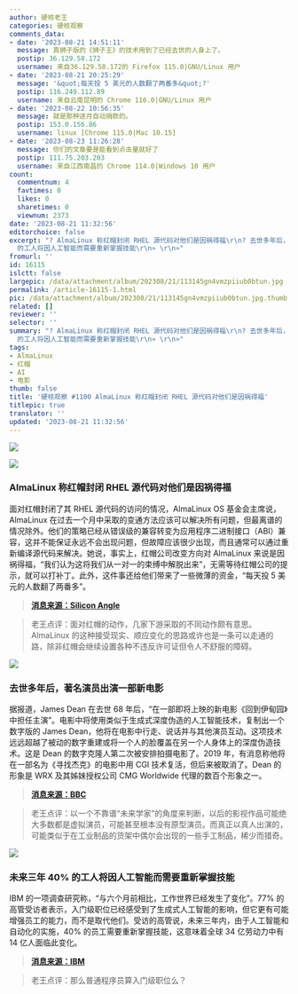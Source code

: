 ```yaml
---
author: 硬核老王
categories: 硬核观察
comments_data:
- date: '2023-08-21 14:51:11'
  message: 真狮子版的《狮子王》的技术用到了已经去世的人身上了。
  postip: 36.129.58.172
  username: 来自36.129.58.172的 Firefox 115.0|GNU/Linux 用户
- date: '2023-08-21 20:25:29'
  message: '&quot;每天投 5 美元的人数翻了两番多&quot;?'
  postip: 116.249.112.89
  username: 来自云南昆明的 Chrome 116.0|GNU/Linux 用户
- date: '2023-08-22 10:56:35'
  message: 就是那种逐月自动捐款的。
  postip: 153.0.156.86
  username: linux [Chrome 115.0|Mac 10.15]
- date: '2023-08-23 11:26:28'
  message: 你们的文章要是能看到点击量就好了
  postip: 111.75.203.203
  username: 来自江西南昌的 Chrome 114.0|Windows 10 用户
count:
  commentnum: 4
  favtimes: 0
  likes: 0
  sharetimes: 0
  viewnum: 2373
date: '2023-08-21 11:32:56'
editorchoice: false
excerpt: "? AlmaLinux 称红帽封闭 RHEL 源代码对他们是因祸得福\r\n? 去世多年后，著名演员出演一部新电影\r\n? 未来三年 40%
  的工人将因人工智能而需要重新掌握技能\r\n» \r\n»"
fromurl: ''
id: 16115
islctt: false
largepic: /data/attachment/album/202308/21/113145gn4vmzpiiub0btun.jpg
permalink: /article-16115-1.html
pic: /data/attachment/album/202308/21/113145gn4vmzpiiub0btun.jpg.thumb.jpg
related: []
reviewer: ''
selector: ''
summary: "? AlmaLinux 称红帽封闭 RHEL 源代码对他们是因祸得福\r\n? 去世多年后，著名演员出演一部新电影\r\n? 未来三年 40%
  的工人将因人工智能而需要重新掌握技能\r\n» \r\n»"
tags:
- AlmaLinux
- 红帽
- AI
- 电影
thumb: false
title: '硬核观察 #1100 AlmaLinux 称红帽封闭 RHEL 源代码对他们是因祸得福'
titlepic: true
translator: ''
updated: '2023-08-21 11:32:56'
---
```


![](/data/attachment/album/202308/21/113145gn4vmzpiiub0btun.jpg)


![](/data/attachment/album/202308/21/113155b5nkjp3jsrpzvn2n.jpg)


### AlmaLinux 称红帽封闭 RHEL 源代码对他们是因祸得福


面对红帽封闭了其 RHEL 源代码的访问的情况，AlmaLinux OS 基金会主席说，AlmaLinux 在过去一个月中采取的变通方法应该可以解决所有问题，但最离谱的情况除外。他们的策略已经从错误级的兼容转变为应用程序二进制接口（ABI）兼容，这并不能保证永远不会出现问题，但故障应该很少出现，而且通常可以通过重新编译源代码来解决。她说，事实上，红帽公司改变方向对 AlmaLinux 来说是因祸得福，“我们认为这将我们从一对一的束缚中解脱出来”，无需等待红帽公司的提示，就可以打补丁。此外，这件事还给他们带来了一些微薄的资金，“每天投 5 美元的人数翻了两番多”。



> 
> **[消息来源：Silicon Angle](https://siliconangle.com/2023/08/18/almalinux-leader-says-red-hat-code-crackdown-isnt-threat/)**
> 
> 
> 



> 
> 老王点评：面对红帽的动作，几家下游采取的不同动作颇有意思。AlmaLinux 的这种接受现实、顺应变化的思路或许也是一条可以走通的路，除非红帽会继续设置各种不违反许可证但令人不舒服的障碍。
> 
> 
> 


![](/data/attachment/album/202308/21/113207r4ls32glox4oruug.jpg)


### 去世多年后，著名演员出演一部新电影


据报道，James Dean 在去世 68 年后，“在一部即将上映的新电影《回到伊甸园》中担任主演”。电影中将使用类似于生成式深度伪造的人工智能技术，复制出一个数字版的 James Dean，他将在电影中行走、说话并与其他演员互动。这项技术远远超越了被动的数字重建或将一个人的脸覆盖在另一个人身体上的深度伪造技术。这是 Dean 的数字克隆人第二次被安排拍摄电影了。2019 年，有消息称他将在一部名为《寻找杰克》的电影中用 CGI 技术复活，但后来被取消了。Dean 的形象是 WRX 及其姊妹授权公司 CMG Worldwide 代理的数百个形象之一。



> 
> **[消息来源：BBC](https://www.bbc.com/future/article/20230718-how-ai-is-bringing-film-stars-back-from-the-dead)**
> 
> 
> 



> 
> 老王点评：以一个不靠谱“未来学家”的角度来判断，以后的影视作品可能绝大多数都是虚拟演员，可能甚至根本没有原型演员。而真正以真人出演的，可能类似于在工业制品的货架中偶尔会出现的一些手工制品，稀少而猎奇。
> 
> 
> 


![](/data/attachment/album/202308/21/113233wf4jwbcf9cvqn9w5.jpg)


### 未来三年 40% 的工人将因人工智能而需要重新掌握技能


IBM 的一项调查研究称，“与六个月前相比，工作世界已经发生了变化”。77% 的高管受访者表示，入门级职位已经感受到了生成式人工智能的影响，但它更有可能增强员工的能力，而不是取代他们。受访的高管说，未来三年内，由于人工智能和自动化的实施，40% 的员工需要重新掌握技能，这意味着全球 34 亿劳动力中有 14 亿人面临此变化。



> 
> **[消息来源：IBM](https://www.ibm.com/blog/new-ibm-study-reveals-how-ai-is-changing-work-and-what-hr-leaders-should-do-about-it/)**
> 
> 
> 



> 
> 老王点评：那么普通程序员算入门级职位么？
> 
> 
>